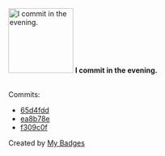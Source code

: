 <img src="https://my-badges.github.io/my-badges/evening-commits.png" alt="I commit in the evening." title="I commit in the evening." width="128">
<strong>I commit in the evening.</strong>
<br><br>

Commits:

- <a href="https://github.com/dancarroll/aoc_2024/commit/65d4fdd93b0fd6dccd3a59824c2106ce53a620ca">65d4fdd</a>
- <a href="https://github.com/dancarroll/aoc_2024/commit/ea8b78eacd4c85b9f002c0a64a7f257ab7eb331c">ea8b78e</a>
- <a href="https://github.com/dancarroll/django-activitysync/commit/f309c0f04cc6a58bc6745e525360c679735eb76c">f309c0f</a>


Created by <a href="https://github.com/my-badges/my-badges">My Badges</a>